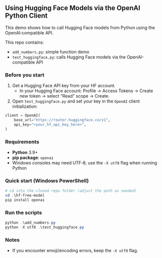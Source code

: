 ## Using Hugging Face Models via the OpenAI Python Client

This demo shows how to call Hugging Face models from Python using the OpenAI‑compatible API.

This repo contains:
- `add_numbers.py`: simple function demo
- `test_huggingface.py`: calls Hugging Face models via the OpenAI-compatible API

### Before you start
1) Get a Hugging Face API key from your HF account.
   - In your Hugging Face account: Profile → Access Tokens → Create new token → select "Read" scope → Create.
2) Open `test_huggingface.py` and set your key in the `OpenAI` client initialization:

```python
client = OpenAI(
    base_url="https://router.huggingface.co/v1",
    api_key="<your_hf_api_key_here>",
)
```

### Requirements
- **Python** 3.9+
- **pip package**: `openai`
- Windows consoles may need UTF‑8; use the `-X utf8` flag when running Python

### Quick start (Windows PowerShell)
```powershell
# cd into the cloned repo folder (adjust the path as needed)
cd .\hf-free-model
pip install openai
```

### Run the scripts
```powershell
python .\add_numbers.py
python -X utf8 .\test_huggingface.py
```

### Notes
- If you encounter emoji/encoding errors, keep the `-X utf8` flag.


